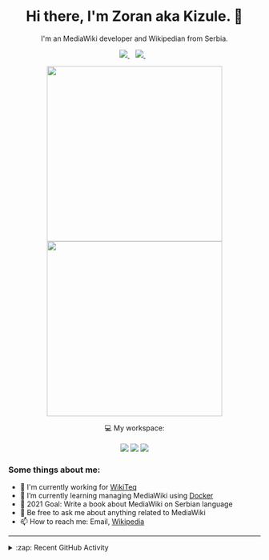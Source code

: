 <h1 align="center">
Hi there, I'm Zoran aka Kizule. 👋
</h1>

<p align="center">
I'm an MediaWiki developer and Wikipedian from Serbia.
</p>

<p align="center">

  <a href="https://www.linkedin.com/in/zoran-dori-85707a216/">
    <img src="https://img.shields.io/badge/linkedin-%230077B5.svg?&style=for-the-badge&logo=linkedin&logoColor=white" />
  </a>&nbsp;&nbsp;
  <a href="https://instagram.com/iamkizule">
    <img src="https://img.shields.io/badge/instagram-%23E4405F.svg?&style=for-the-badge&logo=instagram&logoColor=white" />        
  </a>&nbsp;&nbsp;

</p>

<p align='center'>
  <a href="#"><img src="https://github-readme-stats.vercel.app/api?username=kizule&show_icons=true&count_private=true&theme=dark" width="350"></a>
  <br>
  <a href="#"><img src="https://github-readme-stats.vercel.app/api/top-langs/?username=kizule&count_private=true&theme=dark" width="350"></a>
</p>

<p align="center">
  💻 My workspace:<br/><br/>
  <img src="https://img.shields.io/badge/windows-%230078D6.svg?&style=for-the-badge&logo=windows&logoColor=white" />
  <img src="https://img.shields.io/badge/amd-ryzen%20%205%203500u-%230071C5.svg?&style=for-the-badge&logo=amd&logoColor=white" />
  <img src="https://img.shields.io/badge/RAM-8GB-%230071C5.svg?&style=for-the-badge&logoColor=white" />
</p>

### Some things about me:

* 💼 I'm currently working for [WikiTeq](https://wikiteq.com)
* 🌱 I’m currently learning managing MediaWiki using [Docker](https://docker.com)
* 🥅 2021 Goal: Write a book about MediaWiki on Serbian language
* 💬 Be free to ask me about anything related to MediaWiki
* 📫 How to reach me: Email, [Wikipedia](https://en.wikipedia.org/wiki/User_talk:Kizule)

---
<details>
  <summary>:zap: Recent GitHub Activity</summary>

<!--RECENT_ACTIVITY:start-->
1. 🎉 Merged PR [#57](https://github.com/kizule/hacktoberfest-2021/pull/57) in [kizule/hacktoberfest-2021](https://github.com/kizule/hacktoberfest-2021)
2. 🎉 Merged PR [#56](https://github.com/kizule/hacktoberfest-2021/pull/56) in [kizule/hacktoberfest-2021](https://github.com/kizule/hacktoberfest-2021)
3. 🎉 Merged PR [#55](https://github.com/kizule/hacktoberfest-2021/pull/55) in [kizule/hacktoberfest-2021](https://github.com/kizule/hacktoberfest-2021)
4. 🎉 Merged PR [#54](https://github.com/kizule/hacktoberfest-2021/pull/54) in [kizule/hacktoberfest-2021](https://github.com/kizule/hacktoberfest-2021)
5. 🎉 Merged PR [#53](https://github.com/kizule/hacktoberfest-2021/pull/53) in [kizule/hacktoberfest-2021](https://github.com/kizule/hacktoberfest-2021)
<!--RECENT_ACTIVITY:end-->
<!--RECENT_ACTIVITY:last_update-->
Last Updated: Sunday, October 3rd, 2021, 6:20:46 AM
<!--RECENT_ACTIVITY:last_update_end-->

</details>
